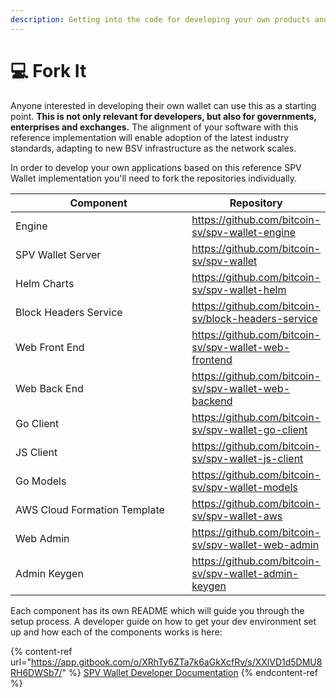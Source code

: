 ```yaml
---
description: Getting into the code for developing your own products and services.
---
```


# 💻 Fork It

Anyone interested in developing their own wallet can use this as a starting point. **This is not only relevant for developers, but also for governments, enterprises and exchanges.** The alignment of your software with this reference implementation will enable adoption of the latest industry standards, adapting to new BSV infrastructure as the network scales.&#x20;

In order to develop your own applications based on this reference SPV Wallet implementation you'll need to fork the repositories individually.&#x20;

<table><thead><tr><th width="298">Component</th><th>Repository</th></tr></thead><tbody><tr><td>Engine</td><td><a href="https://github.com/bitcoin-sv/spv-wallet-engine">https://github.com/bitcoin-sv/spv-wallet-engine</a></td></tr><tr><td>SPV Wallet Server</td><td><a href="https://github.com/bitcoin-sv/spv-wallet">https://github.com/bitcoin-sv/spv-wallet</a></td></tr><tr><td>Helm Charts</td><td><a href="https://github.com/bitcoin-sv/spv-wallet-helm">https://github.com/bitcoin-sv/spv-wallet-helm</a></td></tr><tr><td>Block Headers Service</td><td><a href="https://github.com/bitcoin-sv/block-headers-service">https://github.com/bitcoin-sv/block-headers-service</a></td></tr><tr><td>Web Front End</td><td><a href="https://github.com/bitcoin-sv/spv-wallet-web-frontend">https://github.com/bitcoin-sv/spv-wallet-web-frontend</a></td></tr><tr><td>Web Back End</td><td><a href="https://github.com/bitcoin-sv/spv-wallet-web-backend">https://github.com/bitcoin-sv/spv-wallet-web-backend</a></td></tr><tr><td>Go Client</td><td><a href="https://github.com/bitcoin-sv/spv-wallet-go-client">https://github.com/bitcoin-sv/spv-wallet-go-client</a></td></tr><tr><td>JS Client</td><td><a href="https://github.com/bitcoin-sv/spv-wallet-js-client">https://github.com/bitcoin-sv/spv-wallet-js-client</a></td></tr><tr><td>Go Models</td><td><a href="https://github.com/bitcoin-sv/spv-wallet-models">https://github.com/bitcoin-sv/spv-wallet-models</a></td></tr><tr><td>AWS Cloud Formation Template</td><td><a href="https://github.com/bitcoin-sv/spv-wallet-aws">https://github.com/bitcoin-sv/spv-wallet-aws</a></td></tr><tr><td>Web Admin</td><td><a href="https://github.com/bitcoin-sv/spv-wallet-web-admin">https://github.com/bitcoin-sv/spv-wallet-web-admin</a></td></tr><tr><td>Admin Keygen</td><td><a href="https://github.com/bitcoin-sv/spv-wallet-admin-keygen">https://github.com/bitcoin-sv/spv-wallet-admin-keygen</a></td></tr></tbody></table>

Each component has its own README which will guide you through the setup process. A developer guide on how to get your dev environment set up and how each of the components works is here:

{% content-ref url="https://app.gitbook.com/o/XRhTy6ZTa7k6aGkXcfRv/s/XXlVD1d5DMU8RH6DWSb7/" %}
[SPV Wallet Developer Documentation](https://app.gitbook.com/o/XRhTy6ZTa7k6aGkXcfRv/s/XXlVD1d5DMU8RH6DWSb7/)
{% endcontent-ref %}
